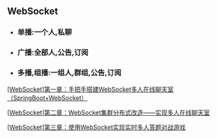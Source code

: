 ## WebSocket

* ### 单播:一个人,私聊

* ### 广播:全部人,公告,订阅

* ### 多播,组播:一组人,群组,公告,订阅

[[WebSocket\]第一章：手把手搭建WebSocket多人在线聊天室（SpringBoot+WebSocket）](https://blog.csdn.net/qqxx6661/article/details/98883166)

[[WebSocket\]第二章：WebSocket集群分布式改造——实现多人在线聊天室](https://blog.csdn.net/qqxx6661/article/details/100064741)

[[WebSocket\]第三章：使用WebSocket实现实时多人答题对战游戏](https://blog.csdn.net/qqxx6661/article/details/100597812)